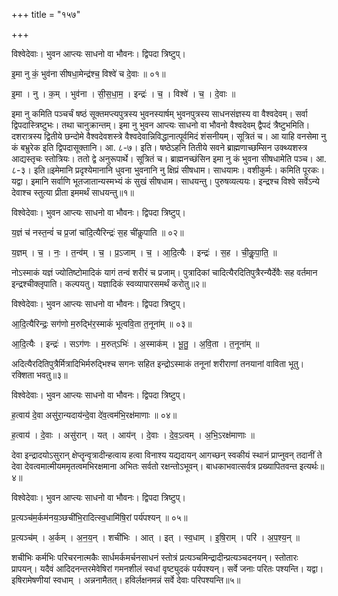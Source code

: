 +++
title = "१५७"

+++


विश्वेदेवाः। भुवन आप्त्यः साधनो वा भौवनः। द्विपदा त्रिष्टुप्।

इ॒मा नु कं॒ भुव॑ना सीषधा॒मेन्द्र॑श्च॒ विश्वे॑ च दे॒वाः ॥ ०१॥

इ॒मा । नु । क॒म् । भुव॑ना । सी॒स॒धा॒म॒ । इन्द्रः॑ । च॒ । विश्वे॑ । च॒ । दे॒वाः ॥

इमा नु कमिति पञ्चर्चं षष्ठं सूक्तमप्त्यपुत्रस्य भुवनस्यार्षम् भुवनपुत्रस्य साधनसंज्ञस्य वा वैश्वदेवम्। सर्वा द्विपदास्त्रिष्टुभः। तथा चानुक्रान्तम्। इमा नु भुवन आप्त्यः साधनो वा भौवनो वैश्वदेवम् द्वैपदं त्रैष्टुभमिति। दशरात्रस्य द्वितीये छन्दोमे वैश्वदेवशस्त्रे वैश्वदेवान्निविद्धानात्पूर्वमिदं शंसनीयम्। सूत्रितं च। आ याहि वनसेमा नु कं बभ्रुरेक इति द्विपदासूक्तानि। आ. ८-७। इति। षष्ठेऽहनि तितीये सवने ब्राह्मणाच्छम्सिन उक्थ्यशस्त्र आद्यस्तृचः स्तोत्रियः। ततो द्वे अनुरूपार्थे। सूत्रितं च। ब्राह्मनच्छंसिन इमा नु कं भुवना सीषधामेति पञ्च। आ. ८-३। इति॥इमेमानि प्रदृश्येमानानि धुवना भुवनानि नु क्षिप्रं सीषधाम। साधयामः। वशीकुर्मः। कमिति पूरकः। यद्वा। इमानि सर्वाणि भूतजातान्यस्मभ्यं कं सुखं सीषधाम। साधयन्तु। पुरुषव्यत्ययः। इन्द्रश्च विश्वे सर्वेऽन्ये देवाश्च स्तुत्या प्रीता इममर्थं साधयन्तु॥१॥

विश्वेदेवाः। भुवन आप्त्यः साधनो वा भौवनः। द्विपदा त्रिष्टुप्।

य॒ज्ञं च॑ नस्त॒न्वं॑ च प्र॒जां चा॑दि॒त्यैरिन्द्रः॑ स॒ह ची॑कॢपाति ॥ ०२॥

य॒ज्ञम् । च॒ । नः॒ । त॒न्व॑म् । च॒ । प्र॒ऽजाम् । च॒ । आ॒दि॒त्यैः । इन्द्रः॑ । स॒ह । ची॒कॢ॒पा॒ति॒ ॥

नोऽस्माकं यज्ञं ज्योतिष्टोमादिकं यागं तन्वं शरीरं च प्रजाम्। पुत्रादिकां चादित्यैरदितिपुत्रैरन्यैर्देवैः सह वर्तमान इन्द्रश्चीक्लृपाति। कल्पयतु। यज्ञादिकं स्वव्यापारसमर्थं करोतु॥२॥

विश्वेदेवाः। भुवन आप्त्यः साधनो वा भौवनः। द्विपदा त्रिष्टुप्।

आ॒दि॒त्यैरिन्द्रः॒ सग॑णो म॒रुद्भि॑र॒स्माकं॑ भूत्ववि॒ता त॒नूना॑म् ॥ ०३॥

आ॒दि॒त्यैः । इन्द्रः॑ । सऽग॑णः । म॒रुत्ऽभिः॑ । अ॒स्माक॑म् । भू॒तु॒ । अ॒वि॒ता । त॒नूना॑म् ॥

अदित्यैरदितिपुत्रैर्मित्रादिभिर्मरुद्भिश्च सगनः सहित इन्द्रोऽस्माकं तनूनां शरीराणां तनयानां वाविता भूतु। रक्शिता भवतु॥३॥

विश्वेदेवाः। भुवन आप्त्यः साधनो वा भौवनः। द्विपदा त्रिष्टुप्।

ह॒त्वाय॑ दे॒वा असु॑रा॒न्यदाय॑न्दे॒वा दे॑व॒त्वम॑भि॒रक्ष॑माणाः ॥ ०४॥

ह॒त्वाय॑ । दे॒वाः । असु॑रान् । यत् । आय॑न् । दे॒वाः । दे॒व॒ऽत्वम् । अ॒भि॒ऽरक्ष॑माणाः ॥

देवा इन्द्रादयोऽसुरान् क्षेप्तॄन्वृत्रादीन्हत्वाय हत्वा विनाश्य यद्यदायन् आगच्छन् स्वकीयं स्थानं प्राप्नुवन् तदानीं ते देवा देवत्वमात्मीयममृतत्वमभिरक्षमाना अभितः सर्वतो रक्षन्तोऽभूवन्। बाधकाभवात्सर्वत्र प्रख्यापितवन्त इत्यर्थः॥४॥

विश्वेदेवाः। भुवन आप्त्यः साधनो वा भौवनः। द्विपदा त्रिष्टुप्।

प्र॒त्यञ्च॑म॒र्कम॑नय॒ञ्छची॑भि॒रादित्स्व॒धामि॑षि॒रां पर्य॑पश्यन् ॥ ०५॥

प्र॒त्यञ्च॑म् । अ॒र्कम् । अ॒न॒य॒न् । शची॑भिः । आत् । इत् । स्व॒धाम् । इ॒षि॒राम् । परि॑ । अ॒प॒श्य॒न् ॥

शचीभिः कर्मभिः परिचरनात्मकैः सार्धमर्कमर्चनसाधनं स्तोत्रं प्रत्यञ्चमिन्द्रादीन्प्रत्यञ्चदनयन्। स्तोतारः प्रापयन्। यदैवं आदिदनन्तरमेवेषिरां गमनशीलं स्वधां वृष्ट्युदकं पर्यपश्यन्। सर्वे जनाः परितः पश्यन्ति। यद्वा। इषिरामेषणीयां स्वधाम् । अन्ननामैतत्। हविर्लक्षनमन्नं सर्वे देवाः परिपश्यन्ति॥५॥